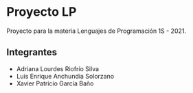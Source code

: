 # Proyecto LP

Proyecto para la materia Lenguajes de Programación 1S - 2021.

## Integrantes
* Adriana Lourdes Riofrío Silva
* Luis Enrique Anchundia Solorzano 
* Xavier Patricio García Baño
